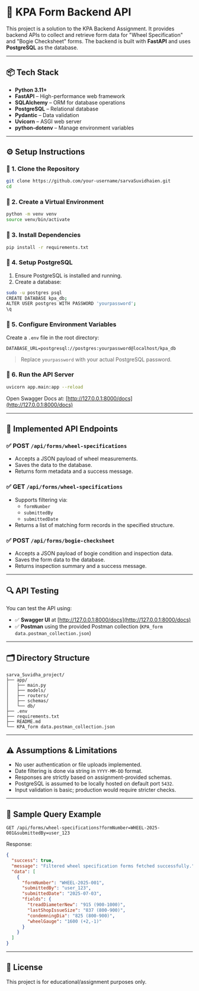 # 🚆 KPA Form Backend API

This project is a solution to the KPA Backend Assignment. It provides backend APIs to collect and retrieve form data for "Wheel Specification" and "Bogie Checksheet" forms. The backend is built with **FastAPI** and uses **PostgreSQL** as the database.

---

## 📦 Tech Stack

- **Python 3.11+**
- **FastAPI** – High-performance web framework
- **SQLAlchemy** – ORM for database operations
- **PostgreSQL** – Relational database
- **Pydantic** – Data validation
- **Uvicorn** – ASGI web server
- **python-dotenv** – Manage environment variables

---

## ⚙️ Setup Instructions

### 🔹 1. Clone the Repository

```bash
git clone https://github.com/your-username/sarvaSuvidhaien.git
cd 
```

### 🔹 2. Create a Virtual Environment

```bash
python -m venv venv
source venv/bin/activate
```

### 🔹 3. Install Dependencies

```bash
pip install -r requirements.txt
```

### 🔹 4. Setup PostgreSQL

1. Ensure PostgreSQL is installed and running.
2. Create a database:

```bash
sudo -u postgres psql
CREATE DATABASE kpa_db;
ALTER USER postgres WITH PASSWORD 'yourpassword';
\q
```

### 🔹 5. Configure Environment Variables

Create a `.env` file in the root directory:

```env
DATABASE_URL=postgresql://postgres:yourpassword@localhost/kpa_db
```

> Replace `yourpassword` with your actual PostgreSQL password.


### 🔹 6. Run the API Server

```bash
uvicorn app.main:app --reload
```

Open Swagger Docs at: [http://127.0.0.1:8000/docs](http://127.0.0.1:8000/docs)

---

## 📌 Implemented API Endpoints

### ✅ POST `/api/forms/wheel-specifications`

- Accepts a JSON payload of wheel measurements.
- Saves the data to the database.
- Returns form metadata and a success message.

### ✅ GET `/api/forms/wheel-specifications`

- Supports filtering via:
  - `formNumber`
  - `submittedBy`
  - `submittedDate`
- Returns a list of matching form records in the specified structure.

### ✅ POST `/api/forms/bogie-checksheet`

- Accepts a JSON payload of bogie condition and inspection data.
- Saves the form data to the database.
- Returns inspection summary and a success message.

---

## 🔍 API Testing

You can test the API using:

- ✅ **Swagger UI** at [http://127.0.0.1:8000/docs](http://127.0.0.1:8000/docs)
- ✅ **Postman** using the provided Postman collection (`KPA_form data.postman_collection.json`)

---

## 🗂 Directory Structure

```
sarva_Suvidha_project/
├── app/
│   ├── main.py
│   ├── models/
│   ├── routers/
│   ├── schemas/
│   └── db/
├── .env
├── requirements.txt
├── README.md
└── KPA_form data.postman_collection.json
```

---

## ⚠️ Assumptions & Limitations

- No user authentication or file uploads implemented.
- Date filtering is done via string in `YYYY-MM-DD` format.
- Responses are strictly based on assignment-provided schemas.
- PostgreSQL is assumed to be locally hosted on default port `5432`.
- Input validation is basic; production would require stricter checks.

---

## 🧪 Sample Query Example

```http
GET /api/forms/wheel-specifications?formNumber=WHEEL-2025-001&submittedBy=user_123
```

Response:
```json
{
  "success": true,
  "message": "Filtered wheel specification forms fetched successfully.",
  "data": [
    {
      "formNumber": "WHEEL-2025-001",
      "submittedBy": "user_123",
      "submittedDate": "2025-07-03",
      "fields": {
        "treadDiameterNew": "915 (900-1000)",
        "lastShopIssueSize": "837 (800-900)",
        "condemningDia": "825 (800-900)",
        "wheelGauge": "1600 (+2,-1)"
      }
    }
  ]
}
```

---


## 📜 License

This project is for educational/assignment purposes only.
